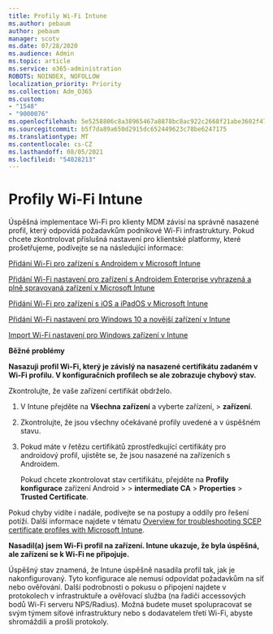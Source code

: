 ```yaml
---
title: Profily Wi-Fi Intune
ms.author: pebaum
author: pebaum
manager: scotv
ms.date: 07/28/2020
ms.audience: Admin
ms.topic: article
ms.service: o365-administration
ROBOTS: NOINDEX, NOFOLLOW
localization_priority: Priority
ms.collection: Adm_O365
ms.custom:
- "1548"
- "9000076"
ms.openlocfilehash: 5e5258806c8a38965467a8878bc8ac922c2668f21abe3602f479dcdaff8c9b5b
ms.sourcegitcommit: b5f7da89a650d2915dc652449623c78be6247175
ms.translationtype: MT
ms.contentlocale: cs-CZ
ms.lasthandoff: 08/05/2021
ms.locfileid: "54028213"
---
```

# <a name="intune-wi-fi-profiles"></a>Profily Wi-Fi Intune

Úspěšná implementace Wi-Fi pro klienty MDM závisí na správně nasazené profil, který odpovídá požadavkům podnikové Wi-Fi infrastruktury. Pokud chcete zkontrolovat příslušná nastavení pro klientské platformy, které prošetřujeme, podívejte se na následující informace: 

[Přidání Wi-Fi pro zařízení s Androidem v Microsoft Intune](https://docs.microsoft.com/intune/wi-fi-settings-android)

[Přidání Wi-Fi nastavení pro zařízení s Androidem Enterprise vyhrazená a plně spravovaná zařízení v Microsoft Intune](https://docs.microsoft.com/intune/wi-fi-settings-android-enterprise)

[Přidání Wi-Fi pro zařízení s iOS a iPadOS v Microsoft Intune](https://docs.microsoft.com/intune/wi-fi-settings-ios)

[Přidání Wi-Fi nastavení pro Windows 10 a novější zařízení v Intune](https://docs.microsoft.com/intune/wi-fi-settings-windows)

[Import Wi-Fi nastavení pro Windows zařízení v Intune](https://docs.microsoft.com/intune/wi-fi-settings-import-windows-8-1)

**Běžné problémy**

**Nasazuji profil Wi-Fi, který je závislý na nasazené certifikátu zadaném v Wi-Fi profilu. V konfiguračních profilech se ale zobrazuje chybový stav.**

Zkontrolujte, že vaše zařízení certifikát obdrželo.

1. V Intune přejděte na **Všechna zařízení** a vyberte zařízení, > **zařízení**.

2. Zkontrolujte, že jsou všechny očekávané profily uvedené a v úspěšném stavu.

3. Pokud máte v řetězu certifikátů zprostředkující certifikáty pro androidový profil, ujistěte se, že jsou nasazené na zařízeních s Androidem.

    Pokud chcete zkontrolovat stav certifikátu, přejděte na **Profily konfigurace** zařízení Android  >    >  **intermediate CA**  >  **Properties**  >  **Trusted Certificate**.

Pokud chyby vidíte i nadále, podívejte se na postupy a oddíly pro řešení potíží. Další informace najdete v tématu [Overview for troubleshooting SCEP certificate profiles with Microsoft Intune](https://support.microsoft.com/help/4457481/troubleshooting-scep-certificate-profile-deployment-in-intune).

**Nasadil(a) jsem Wi-Fi profil na zařízení. Intune ukazuje, že byla úspěšná, ale zařízení se k Wi-Fi ne připojuje.**

Úspěšný stav znamená, že Intune úspěšně nasadila profil tak, jak je nakonfigurovaný. Tyto konfigurace ale nemusí odpovídat požadavkům na síť nebo ověřování. Další podrobnosti o pokusu o připojení najdete v protokolech v infrastruktuře a ověřovací služba (na řadiči accessových bodů Wi-Fi serveru NPS/Radius). Možná budete muset spolupracovat se svým týmem síťové infrastruktury nebo s dodavatelem třetí Wi-Fi, abyste shromáždili a prošli protokoly.